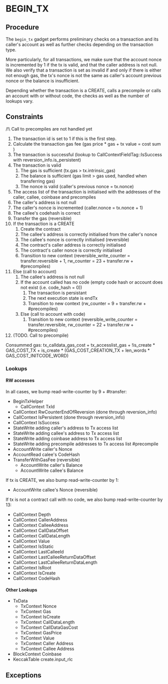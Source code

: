 # BEGIN_TX 

## Procedure

The `begin_tx` gadget performs preliminary checks on a transaction and its caller's account as well as further checks depending on the transaction type. 

More particularly, for all transactions, we make sure that the account nonce is incremented by 1 if the tx is valid, and that the caller address is not null. We also verify that a transaction is set as invalid if and only if there is either not enough gas, the tx's nonce is not the same as caller's account previous nonce or the balance is insufficient.

Depending whether the transaction is a CREATE, calls a precompile or calls an account with or without code, the checks as well as the number of lookups vary.

## Constraints
/!\ Call to precompiles are not handled yet

1. The transaction id is set to 1 if this is the first step.
2. Calculate the transaction gas fee (gas price * gas + tx value = cost sum )
3. The transaction is successful (lookup to CallContextFieldTag::IsSuccess with reversion_info.is_persistent)
4. The transaction is valid
    1. The gas is sufficient (tx.gas > tx.intrinsic_gas)
    2. The balance is sufficient (gas limit > gas used, handled when transferring gas)
    3. The nonce is valid (caller's previous nonce = tx.nonce)
5. The access list of the transaction is initialised with the addresses of the caller, callee, coinbase and precompiles
6. The caller's address is not null
7. The caller's nonce is incremented (caller.nonce = tx.nonce + 1)
8. The callee's codehash is correct
9. Transfer the gas (reversible)
10. If the transaction is a CREATE
    1. Create the contract
    2. The callee's address is correctly initialised from the caller's nonce
    3. The callee's nonce is correctly initialised (reversible)
    4. The contract's caller address is correctly initialised
    5. The contract's caller nonce is correctly initialised
    6. Transition to new context (reversible_write_counter = transfer.reversible + 1, rw_counter = 23 + transfer.rw + #precompiles)
11. Else (call to account)
    1. The callee's address is not null
    2. If the account called has no code (empty code hash or account does not exist (i.e. code_hash = 0))
        1. The transaction is persistant
        2. The next execution state is endTx
        3. Transition to new context (rw_counter = 9 + transfer.rw + #precompiles)
    3. Else (call to account with code)
        1. Transition to new context (reversible_write_counter = transfer.reversible, rw_counter = 22 + transfer.rw + #precompiles)
12. (TODO. Call to precompile)

Consummed gas: tx_calldata_gas_cost + tx_accesslist_gas + !is_create * GAS_COST_TX  + is_create * (GAS_COST_CREATION_TX + len_words * GAS_COST_INITCODE_WORD)

### Lookups

#### RW accesses
In all cases, we bump read-write-counter by 9 + #transfer:
- BeginTxHelper
    - CallContext TxId
- CallContext RwCounterEndOfReversion (done through reversion_info)
- CallContext IsPersistent (done through reversion_info)
- CallContext IsSuccess
- StateWrite adding caller's address to Tx access list
- StateWrite adding callee's address to Tx access list
- StateWrite adding coinbase address to Tx access list
- StateWrite adding precompile addresses to Tx access list    #precompile
- AccountWrite caller's Nonce
- AccountRead calee's CodeHash
- TransferWithGasFee (reversible)
    - AccountWrite caller's Balance 
    - AccountWrite callee's Balance

If tx is CREATE, we also bump read-write-counter by 1:
- AccountWrite callee's Nonce (reversible)

If tx is not a contract call with no code, we also bump read-write-counter by 13:
- CallContext Depth
- CallContext CallerAddress
- CallContext CalleeAddress
- CallContext CallDataOffset
- CallContext CallDataLength
- CallContext Value
- CallContext IsStatic
- CallContext LastCalleeId
- CallContext LastCalleeReturnDataOffset
- CallContext LastCalleeReturnDataLength
- CallContext IsRoot
- CallContext IsCreate
- CallContext CodeHash
    
#### Other Lookups
- TxData
    - TxContext Nonce
    - TxContext Gas
    - TxContext IsCreate
    - TxContext CallDataLength
    - TxContext CallDataGasCost
    - TxContext GasPrice
    - TxContext Value
    - TxContext Caller Address
    - TxContext Callee Address
- BlockContext Coinbase
- KeccakTable create.input_rlc

## Exceptions